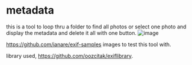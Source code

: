 # metadata
this is a tool to loop thru a folder to find all photos or select one photo and display the metadata and delete it all with one button.
![image](https://user-images.githubusercontent.com/85149044/125025085-0ae94f80-e050-11eb-9e34-ac5a37a45b4d.png)


https://github.com/ianare/exif-samples images to test this tool with.

library used, https://github.com/oozcitak/exiflibrary.


